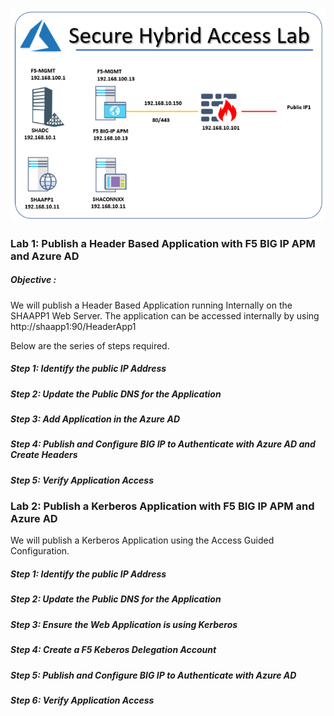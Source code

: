 
![a](Images/SHALab1.PNG)


### Lab 1: Publish a Header Based Application with F5 BIG IP APM and Azure AD
##### Objective : 
We will publish a Header Based Application running Internally on the SHAAPP1 Web Server. The application can be accessed internally by using http://shaapp1:90/HeaderApp1

Below are the series of steps required.
##### Step 1: Identify the public IP Address
##### Step 2: Update the Public DNS for the Application 
##### Step 3: Add Application in the Azure AD
##### Step 4: Publish and Configure BIG IP to Authenticate with Azure AD and Create Headers
##### Step 5: Verify Application Access





### Lab 2: Publish a Kerberos Application with F5 BIG IP APM and Azure AD
We will publish a Kerberos Application using the Access Guided Configuration.

##### Step 1: Identify the public IP Address
##### Step 2: Update the Public DNS for the Application 
##### Step 3: Ensure the Web Application is using Kerberos
##### Step 4: Create a F5 Keberos Delegation Account
##### Step 5: Publish and Configure BIG IP to Authenticate with Azure AD
##### Step 6: Verify Application Access

